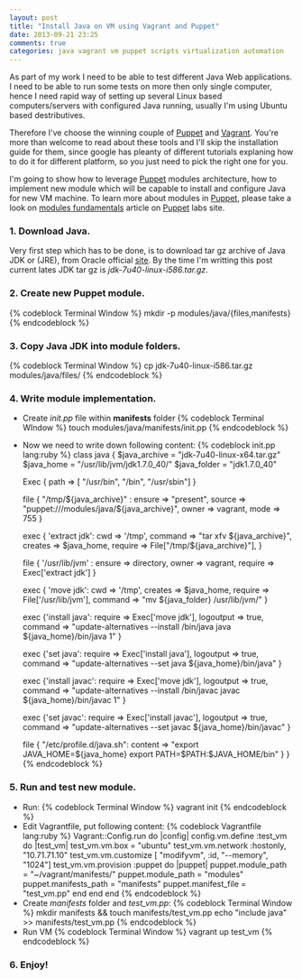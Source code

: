 ```yaml
---
layout: post
title: "Install Java on VM using Vagrant and Puppet"
date: 2013-09-21 23:25
comments: true
categories: java vagrant vm puppet scripts virtualization automation
---
```

As part of my work I need to be able to test different Java Web applications. I need to be able to run some tests on more then only single computer, hence I need rapid way of setting up several Linux based computers/servers with configured Java running, usually I'm using Ubuntu based destributives.

Therefore I've choose the winning couple of [Puppet] and [Vagrant]. You're more than welcome to read about these tools and I'll skip the installation guide for them, since google has pleanty of different tutorials explaning how to do it for different platform, so you just need to pick the right one for you.

<!-- more -->

I'm going to show how to leverage [Puppet] modules architecture, how to implement new module which will be capable to install and configure Java for new VM machine. To learn more about modules in [Puppet], please take a look on [modules fundamentals][puppet_modules] article on [Puppet] labs site.

### 1. Download Java.
Very first step which has to be done, is to download tar gz archive of Java JDK or (JRE), from Oracle official [site][Oracle]. By the time I'm writting this post current lates JDK tar gz is _jdk-7u40-linux-i586.tar.gz_.
### 2. Create new Puppet module.
{% codeblock Terminal Window %}
mkdir -p modules/java/{files,manifests}
{% endcodeblock %}
### 3. Copy Java JDK into module folders.
{% codeblock Terminal Window %}
cp jdk-7u40-linux-i586.tar.gz modules/java/files/
{% endcodeblock %}
### 4. Write module implementation.
+ Create _init.pp_ file within __manifests__ folder
{% codeblock Terminal WIndow %}
touch modules/java/manifests/init.pp
{% endcodeblock %}
+ Now we need to write down following content:
{% codeblock init.pp lang:ruby  %}
class java {
    $java_archive = "jdk-7u40-linux-x64.tar.gz"
    $java_home = "/usr/lib/jvm/jdk1.7.0_40/"
    $java_folder = "jdk1.7.0_40"

    Exec {
        path => [ "/usr/bin", "/bin", "/usr/sbin"]
    }

    file { "/tmp/${java_archive}" :
        ensure => "present",
        source => "puppet:///modules/java/${java_archive}",
        owner  => vagrant,
        mode   => 755
    }

    exec { 'extract jdk':
        cwd => '/tmp',
        command => "tar xfv ${java_archive}",
        creates => $java_home,
        require => File["/tmp/${java_archive}"],
    }

    file { '/usr/lib/jvm' :
        ensure => directory,
        owner => vagrant,
        require => Exec['extract jdk']
    }

    exec { 'move jdk':
        cwd => '/tmp',
        creates => $java_home,
        require => File['/usr/lib/jvm'],
        command => "mv ${java_folder} /usr/lib/jvm/"
    }

    exec {'install java':
        require => Exec['move jdk'],
        logoutput => true,
        command => "update-alternatives --install /bin/java java ${java_home}/bin/java 1"
    }

    exec {'set java':
        require => Exec['install java'],
        logoutput => true,
        command => "update-alternatives --set java ${java_home}/bin/java"
    }

    exec {'install javac':
        require => Exec['move jdk'],
        logoutput => true,
        command => "update-alternatives --install /bin/javac javac ${java_home}/bin/javac 1"
    }

    exec {'set javac':
        require => Exec['install javac'],
        logoutput => true,
        command => "update-alternatives --set javac ${java_home}/bin/javac"
    }
    
	file { "/etc/profile.d/java.sh":
		content => "export JAVA_HOME=${java_home}
				  	 export PATH=\$PATH:\$JAVA_HOME/bin"
	}
}
{% endcodeblock %}
### 5. Run and test new module.

+ Run:
{% codeblock Terminal Window %}
vagrant init
{% endcodeblock %}
+ Edit Vagrantfile, put following content:
{% codeblock Vagrantfile lang:ruby %}
Vagrant::Config.run do |config|
  config.vm.define :test_vm do |test_vm|
        test_vm.vm.box = "ubuntu"
        test_vm.vm.network :hostonly, "10.71.71.10"
        test_vm.vm.customize [ "modifyvm", :id, "--memory", "1024"]
        test_vm.vm.provision :puppet do |puppet|
                puppet.module_path = "~/vagrant/manifests/"
                puppet.module_path = "modules"
                puppet.manifests_path = "manifests"
                puppet.manifest_file  = "test_vm.pp"
        end
  end
end
{% endcodeblock %}
+ Create _manifests_ folder and _test_vm.pp_:
{% codeblock Terminal Window %}
mkdir manifests && touch manifests/test_vm.pp
echo "include java" >> manifests/test_vm.pp
{% endcodeblock %}
+ Run VM 
{% codeblock Terminal Window %}
vagrant up test_vm
{% endcodeblock %}

### 6. Enjoy!

[Puppet]:http://puppetlabs.com/
[puppet_modules]: http://docs.puppetlabs.com/puppet/2.7/reference/modules_fundamentals.html
[Vagrant]:http://www.vagrantup.com/
[Oracle]:http://www.oracle.com/technetwork/java/javase/downloads/jdk7-downloads-1880260.html
